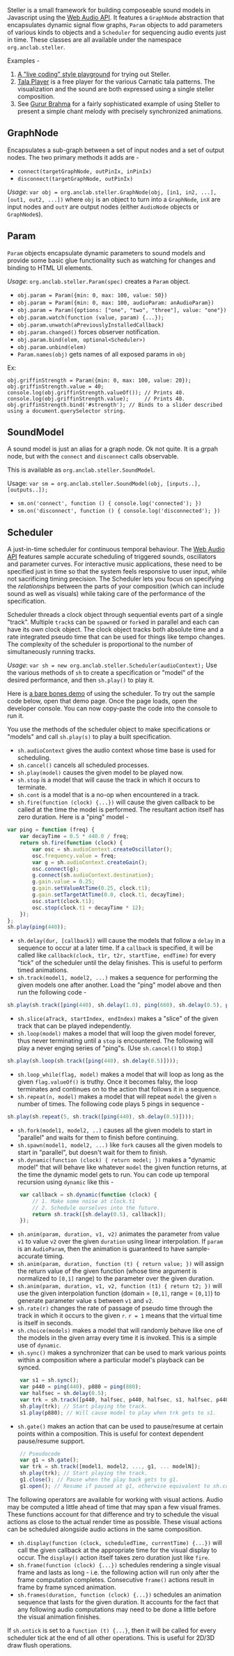 Steller is a small framework for building composeable sound models in
Javascript using the [Web Audio API][WAAPI]. It features a `GraphNode` abstraction
that encapsulates dynamic signal flow graphs, `Param` objects to add 
parameters of various kinds to objects and a `Scheduler` for sequencing
audio events just in time. These classes are all available under the
namespace `org.anclab.steller`.

Examples -

1. [A "live coding" style playground][playground] for trying out Steller.
2. [Tala Player][TP] is a free player for the
   various Carnatic tala patterns. The visualization and the sound are both
   expressed using a single steller composition.
3. See [Gurur Brahma][GB] for a fairly sophisticated
   example of using Steller to present a simple chant melody with precisely
   synchronized animations.

[WAAPI]: https://dvcs.w3.org/hg/audio/raw-file/tip/webaudio/specification.html
[Web Audio API]: https://dvcs.w3.org/hg/audio/raw-file/tip/webaudio/specification.html
[playground]: http://srikumarks.github.io/demos/steller_explorer/
[TP]: http://talakeeper.org/talas.html
[GB]: http://sriku.org/demos/gurur/

## GraphNode

Encapsulates a sub-graph between a set of input nodes and a set of output
nodes. The two primary methods it adds are -

- `connect(targetGraphNode, outPinIx, inPinIx)`
- `disconnect(targetGraphNode, outPinIx)`

*Usage*: `var obj = org.anclab.steller.GraphNode(obj, [in1, in2, ...], [out1, out2, ...])` where
`obj` is an object to turn into a `GraphNode`, `inX` are input nodes and `outY`
are output nodes (either `AudioNode` objects or `GraphNode`s).

## Param

`Param` objects encapsulate dynamic parameters to sound models and provide some basic
glue functionality such as watching for changes and binding to HTML UI elements.

*Usage*: `org.anclab.steller.Param(spec)` creates a `Param` object.

- `obj.param = Param({min: 0, max: 100, value: 50})`
- `obj.param = Param({min: 0, max: 100, audioParam: anAudioParam})`
- `obj.param = Param({options: ["one", "two", "three"], value: "one"})`
- `obj.param.watch(function (value, param) {...});`
- `obj.param.unwatch(aPreviouslyInstalledCallback)`
- `obj.param.changed()` forces observer notification.
- `obj.param.bind(elem, optional<Scheduler>)`
- `obj.param.unbind(elem)`
- `Param.names(obj)` gets names of all exposed params in `obj`


Ex:

    obj.griffinStrength = Param({min: 0, max: 100, value: 20});
    obj.griffinStrength.value = 40;
    console.log(obj.griffinStrength.valueOf()); // Prints 40.
    console.log(obj.griffinStrength.value);     // Prints 40.
    obj.griffinStrength.bind('#strength'); // Binds to a slider described using a document.querySelector string.

## SoundModel

A sound model is just an alias for a graph node. Ok not quite. It is
a grpah node, but with the `connect` and `disconnect` calls observable.

This is available as `org.anclab.steller.SoundModel`.

Usage: `var sm = org.anclab.steller.SoundModel(obj, [inputs..], [outputs..]);`

- `sm.on('connect', function () { console.log('connected'); })`
- `sm.on('disconnect', function () { console.log('disconnected'); })`


## Scheduler

A just-in-time scheduler for continuous temporal behaviour. The [Web Audio API]
features sample accurate scheduling of triggered sounds, oscillators and
parameter curves. For interactive music applications, these need to be
specified just in time so that the system feels responsive to user input, while
not sacrificing timing precision. The Scheduler lets you focus on specifying
the *relationships* between the parts of your composition (which can include
sound as well as visuals) while taking care of the performance of the
specification.

Scheduler threads a clock object through sequential events part of a single
"track". Multiple `track`s can be `spawn`ed or `fork`ed in parallel and each
can have its own clock object.  The clock object tracks both absolute time and
a rate integrated pseudo time that can be used for things like tempo changes.
The complexity of the scheduler is proportional to the number of simultaneously
running tracks.

*Usage*: `var sh = new org.anclab.steller.Scheduler(audioContext);`
Use the various methods of `sh` to create a specification or "model"
of the desired performance, and then `sh.play()` to play it.

Here is [a bare bones demo] of using the scheduler. To try out the sample code
below, open that demo page. Once the page loads, open the developer console.
You can now copy-paste the code into the console to run it.

[a bare bones demo]: http://srikumarks.github.com/steller

You use the methods of the scheduler object to make specifications or "models" and call
`sh.play(s)` to play a built specification.

- `sh.audioContext` gives the audio context whose time base is used for
  scheduling.
- `sh.cancel()` cancels all scheduled processes.
- `sh.play(model)` causes the given model to be played now. 
- `sh.stop` is a model that will cause the track in which it occurs to
  terminate.
- `sh.cont` is a model that is a no-op when encountered in a track.
- `sh.fire(function (clock) {...})` will cause the given callback to be called
  at the time the model is performed. The resultant action itself has zero
  duration. Here is a "ping" model -

```js
var ping = function (freq) {
    var decayTime = 0.5 * 440.0 / freq;
    return sh.fire(function (clock) {
        var osc = sh.audioContext.createOscillator();
        osc.frequency.value = freq;
        var g = sh.audioContext.createGain();
        osc.connect(g);
        g.connect(sh.audioContext.destination);
        g.gain.value = 0.25;
        g.gain.setValueAtTime(0.25, clock.t1);
        g.gain.setTargetAtTime(0.0, clock.t1, decayTime);
        osc.start(clock.t1);
        osc.stop(clock.t1 + decayTime * 12);
    });
};
sh.play(ping(440));
```

- `sh.delay(dur, [callback])` will cause the models that follow a `delay` in a
  sequence to occur at a later time.  If a `callback` is specified, it will be
  called like `callback(clock, t1r, t2r, startTime, endTime)` for every "tick"
  of the scheduler until the delay finishes. This is useful to perform timed
  animations.
- `sh.track(model1, model2, ...)` makes a sequence for performing the given
  models one after another. Load the "ping" model above and then run the following code -

```js
sh.play(sh.track([ping(440), sh.delay(1.0), ping(660), sh.delay(0.5), ping(880)]));
```

- `sh.slice(aTrack, startIndex, endIndex)` makes a "slice" of the given track
  that can be played independently.
- `sh.loop(model)` makes a model that will loop the given model forever, thus
  never terminating until a `stop` is encountered. The following will  play
  a never enging series of "ping"s. (Use `sh.cancel()` to stop.)

```js
sh.play(sh.loop(sh.track([ping(440), sh.delay(0.5)])));
```
  
- `sh.loop_while(flag, model)` makes a model that will loop as long as the
  given `flag.valueOf()` is truthy. Once it becomes falsy, the loop terminates
  and continues on to the action that follows it in a sequence.
- `sh.repeat(n, model)` makes a model that will repeat `model` the given `n` 
  number of times. The following code plays 5 pings in sequence -

```js
sh.play(sh.repeat(5, sh.track([ping(440), sh.delay(0.5)])));
```

- `sh.fork(model1, model2, ..)` causes all the given models to start in
  "parallel" and waits for them to finish before continuing.
- `sh.spawn(model1, model2, ...)` like `fork` causes all the given models to
  start in "parallel", but doesn't wait for them to finish.
- `sh.dynamic(function (clock) { return model; })` makes a "dynamic model" that
  will behave like whatever `model` the given function returns, at the time the
  dynamic model gets to run. You can code up temporal recursion using `dynamic` 
  like this -

```js
    var callback = sh.dynamic(function (clock) {
        // 1. Make some noise at clock.t1
        // 2. Schedule ourselves into the future.
        return sh.track([sh.delay(0.5), callback]);
    });
```

- `sh.anim(param, duration, v1, v2)` animates the parameter from value `v1` to
  value `v2` over the given `duration` using linear interpolation. If `param`
  is an `AudioParam`, then the animation is guaranteed to have sample-accurate
  timing.
- `sh.anim(param, duration, function (t) { return value; })` will assign the
  return value of the given function (whose time argument is normalized to
  `[0,1]` range) to the parameter over the given duration.
- `sh.anim(param, duration, v1, v2, function (t1) { return t2; })` will use the
  given interpolation function (domain  = `[0,1]`, range = `[0,1]`) to generate
  parameter value s between `v1` and `v2`.
- `sh.rate(r)` changes the rate of passage of pseudo time through the track in
  which it occurs to the given `r`. `r = 1` means that the virtual time is
  itself in seconds.
- `sh.choice(models)` makes a model that will randomly behave like one of the
  models in the given array every time it is invoked. This is a simple use of
  `dynamic`.
- `sh.sync()` makes a synchronizer that can be used to mark various points
  within a composition where a particular model's playback can be synced.

```js
    var s1 = sh.sync();
    var p440 = ping(440), p880 = ping(880);
    var halfsec = sh.delay(0.5);
    var trk = sh.track([p440, halfsec, p440, halfsec, s1, halfsec, p440]);
    sh.play(trk); // Start playing the track.
    s1.play(p880); // Will cause model to play when trk gets to s1.
```

- `sh.gate()` makes an action that can be used to pause/resume at certain
  points within a composition. This is useful for context dependent
  pause/resume support.

```js
    // Pseudocode
    var g1 = sh.gate();
    var trk = sh.track([model1, model2, ..., g1, ... modelN]);
    sh.play(trk); // Start playing the track.
    g1.close(); // Pause when the play back gets to g1.
    g1.open(); // Resume if paused at g1, otherwise equivalent to sh.cont.
```

The following operators are available for working with visual actions. Audio
may be computed a little ahead of time that may span a few visual frames. These
functions account for that difference and try to schedule the visual actions
as close to the actual render time as possible. These visual actions can be
scheduled alongside audio actions in the same composition.

- `sh.display(function (clock, scheduledTime, currentTime) {...})` will call
  the given callback at the appropriate time for the visual display to occur.
  The `display()` action itself takes zero duration just like `fire`.
- `sh.frame(function (clock) {...})` schedules rendering a single visual frame
  and lasts as long - i.e. the following action will run only after the frame
  computation completes. Consecutive `frame()` actions result in frame by frame
  synced animation.
- `sh.frames(duration, function (clock) {...})` schedules an animation sequence
  that lasts for the given duration. It accounts for the fact that any
  following audio computations may need to be done a little before the visual
  animation finishes.

If `sh.ontick` is set to a `function (t) {...}`, then it will be called for
every scheduler tick at the end of all other operations. This is useful for
2D/3D draw flush operations.

